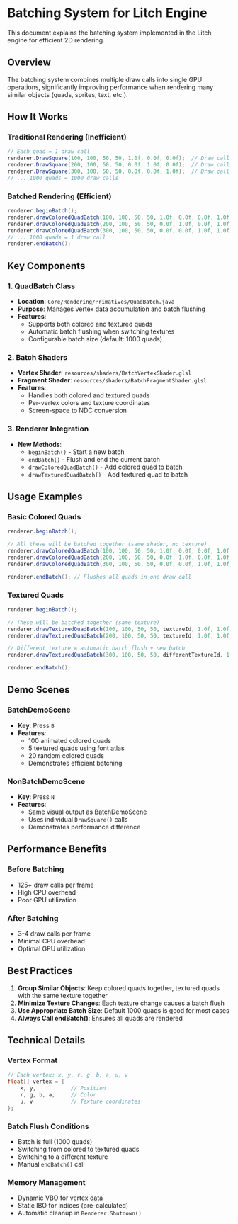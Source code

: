 # Batching System for Litch Engine

This document explains the batching system implemented in the Litch engine for efficient 2D rendering.

## Overview

The batching system combines multiple draw calls into single GPU operations, significantly improving performance when rendering many similar objects (quads, sprites, text, etc.).

## How It Works

### Traditional Rendering (Inefficient)
```java
// Each quad = 1 draw call
renderer.DrawSquare(100, 100, 50, 50, 1.0f, 0.0f, 0.0f);  // Draw call 1
renderer.DrawSquare(200, 100, 50, 50, 0.0f, 1.0f, 0.0f);  // Draw call 2
renderer.DrawSquare(300, 100, 50, 50, 0.0f, 0.0f, 1.0f);  // Draw call 3
// ... 1000 quads = 1000 draw calls
```

### Batched Rendering (Efficient)
```java
renderer.beginBatch();
renderer.drawColoredQuadBatch(100, 100, 50, 50, 1.0f, 0.0f, 0.0f, 1.0f);
renderer.drawColoredQuadBatch(200, 100, 50, 50, 0.0f, 1.0f, 0.0f, 1.0f);
renderer.drawColoredQuadBatch(300, 100, 50, 50, 0.0f, 0.0f, 1.0f, 1.0f);
// ... 1000 quads = 1 draw call
renderer.endBatch();
```

## Key Components

### 1. QuadBatch Class
- **Location**: `Core/Rendering/Primatives/QuadBatch.java`
- **Purpose**: Manages vertex data accumulation and batch flushing
- **Features**:
  - Supports both colored and textured quads
  - Automatic batch flushing when switching textures
  - Configurable batch size (default: 1000 quads)

### 2. Batch Shaders
- **Vertex Shader**: `resources/shaders/BatchVertexShader.glsl`
- **Fragment Shader**: `resources/shaders/BatchFragmentShader.glsl`
- **Features**:
  - Handles both colored and textured quads
  - Per-vertex colors and texture coordinates
  - Screen-space to NDC conversion

### 3. Renderer Integration
- **New Methods**:
  - `beginBatch()` - Start a new batch
  - `endBatch()` - Flush and end the current batch
  - `drawColoredQuadBatch()` - Add colored quad to batch
  - `drawTexturedQuadBatch()` - Add textured quad to batch

## Usage Examples

### Basic Colored Quads
```java
renderer.beginBatch();

// All these will be batched together (same shader, no texture)
renderer.drawColoredQuadBatch(100, 100, 50, 50, 1.0f, 0.0f, 0.0f, 1.0f);
renderer.drawColoredQuadBatch(200, 100, 50, 50, 0.0f, 1.0f, 0.0f, 1.0f);
renderer.drawColoredQuadBatch(300, 100, 50, 50, 0.0f, 0.0f, 1.0f, 1.0f);

renderer.endBatch(); // Flushes all quads in one draw call
```

### Textured Quads
```java
renderer.beginBatch();

// These will be batched together (same texture)
renderer.drawTexturedQuadBatch(100, 100, 50, 50, textureId, 1.0f, 1.0f, 1.0f, 1.0f);
renderer.drawTexturedQuadBatch(200, 100, 50, 50, textureId, 1.0f, 1.0f, 1.0f, 1.0f);

// Different texture = automatic batch flush + new batch
renderer.drawTexturedQuadBatch(300, 100, 50, 50, differentTextureId, 1.0f, 1.0f, 1.0f, 1.0f);

renderer.endBatch();
```

## Demo Scenes

### BatchDemoScene
- **Key**: Press `B`
- **Features**: 
  - 100 animated colored quads
  - 5 textured quads using font atlas
  - 20 random colored quads
  - Demonstrates efficient batching

### NonBatchDemoScene
- **Key**: Press `N`
- **Features**:
  - Same visual output as BatchDemoScene
  - Uses individual `DrawSquare()` calls
  - Demonstrates performance difference

## Performance Benefits

### Before Batching
- 125+ draw calls per frame
- High CPU overhead
- Poor GPU utilization

### After Batching
- 3-4 draw calls per frame
- Minimal CPU overhead
- Optimal GPU utilization

## Best Practices

1. **Group Similar Objects**: Keep colored quads together, textured quads with the same texture together
2. **Minimize Texture Changes**: Each texture change causes a batch flush
3. **Use Appropriate Batch Size**: Default 1000 quads is good for most cases
4. **Always Call endBatch()**: Ensures all quads are rendered

## Technical Details

### Vertex Format
```java
// Each vertex: x, y, r, g, b, a, u, v
float[] vertex = {
    x, y,           // Position
    r, g, b, a,     // Color
    u, v            // Texture coordinates
};
```

### Batch Flush Conditions
- Batch is full (1000 quads)
- Switching from colored to textured quads
- Switching to a different texture
- Manual `endBatch()` call

### Memory Management
- Dynamic VBO for vertex data
- Static IBO for indices (pre-calculated)
- Automatic cleanup in `Renderer.Shutdown()` 